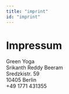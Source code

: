 ```yaml
---
title: "imprint"
id: "imprint"
---
```


# Impressum  
  
Green Yoga  
Srikanth Reddy Beeram  
Sredzkistr. 59  
10405 Berlin  
+49 1771 431355


#